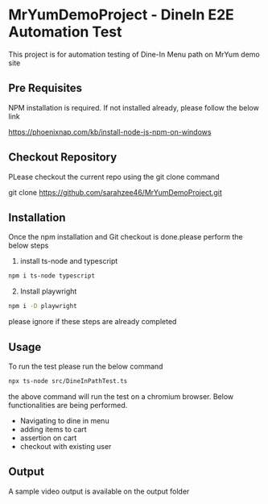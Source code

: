 # MrYumDemoProject - DineIn E2E Automation Test

This project is for automation testing of Dine-In Menu path on MrYum demo site

## Pre Requisites

NPM installation is required.
If not installed already, please follow the below link

https://phoenixnap.com/kb/install-node-js-npm-on-windows

## Checkout Repository

PLease checkout the current repo using the git clone command

git clone https://github.com/sarahzee46/MrYumDemoProject.git

## Installation

Once the npm installation and Git checkout is done.please perform the below steps

1. install ts-node and typescript

```bash
npm i ts-node typescript
```
2. Install playwright

```bash
npm i -D playwright
```

please ignore if these steps are already completed

## Usage

To run the test please run the below command

```bash
npx ts-node src/DineInPathTest.ts
```

the above command will run the test on a chromium browser.
Below functionalities are being performed.

* Navigating to dine in menu
* adding items to cart
* assertion on cart
* checkout with existing user

## Output

A sample video output is available on the output folder